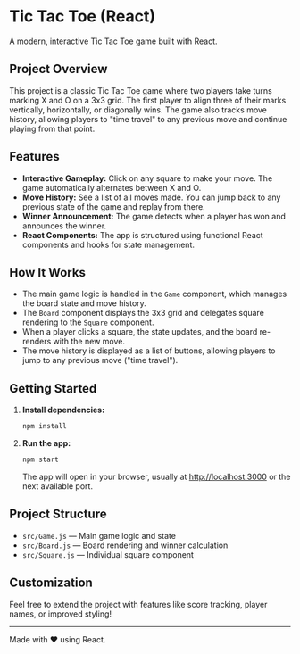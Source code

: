 # Tic Tac Toe (React)

A modern, interactive Tic Tac Toe game built with React.

## Project Overview
This project is a classic Tic Tac Toe game where two players take turns marking X and O on a 3x3 grid. The first player to align three of their marks vertically, horizontally, or diagonally wins. The game also tracks move history, allowing players to "time travel" to any previous move and continue playing from that point.

## Features
- **Interactive Gameplay:** Click on any square to make your move. The game automatically alternates between X and O.
- **Move History:** See a list of all moves made. You can jump back to any previous state of the game and replay from there.
- **Winner Announcement:** The game detects when a player has won and announces the winner.
- **React Components:** The app is structured using functional React components and hooks for state management.

## How It Works
- The main game logic is handled in the `Game` component, which manages the board state and move history.
- The `Board` component displays the 3x3 grid and delegates square rendering to the `Square` component.
- When a player clicks a square, the state updates, and the board re-renders with the new move.
- The move history is displayed as a list of buttons, allowing players to jump to any previous move ("time travel").

## Getting Started
1. **Install dependencies:**
   ```bash
   npm install
   ```
2. **Run the app:**
   ```bash
   npm start
   ```
   The app will open in your browser, usually at [http://localhost:3000](http://localhost:3000) or the next available port.

## Project Structure
- `src/Game.js` — Main game logic and state
- `src/Board.js` — Board rendering and winner calculation
- `src/Square.js` — Individual square component

## Customization
Feel free to extend the project with features like score tracking, player names, or improved styling!

---

Made with ❤️ using React.
